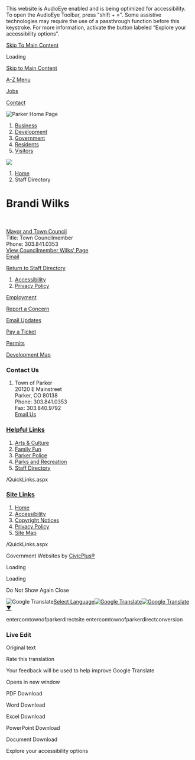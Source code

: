 This website is AudioEye enabled and is being optimized for accessibility. To open the AudioEye Toolbar, press "shift + =". Some assistive technologies may require the use of a passthrough function before this keystroke. For more information, activate the button labeled “Explore your accessibility options”.

[Skip To Main Content](https://www.parkeronline.org/directory.aspx?EID=416%2F)

Loading

[Skip to Main Content](https://www.parkeronline.org/directory.aspx?EID=416%2F)

[A-Z Menu](https://www.parkeronline.org/2172/A-to-Z-Directory)

[Jobs](https://www.parkeronline.org/201/Employment-Opportunities)

[Contact](https://www.parkeronline.org/144)

![Parker Home Page](https://www.parkeronline.org/ImageRepository/Document?documentID=27913)

1. [Business](https://www.parkeronline.org/54/Business)
2. [Development](https://www.parkeronline.org/2174/Development)
3. [Government](https://www.parkeronline.org/27/Government)
4. [Residents](https://www.parkeronline.org/55/Residents)
5. [Visitors](https://www.parkeronline.org/2022/Visitors)

<!--THE END-->

![](https://www.parkeronline.org/ImageRepository/Document?documentID=27916)

1. [Home](https://www.parkeronline.org)
2. Staff Directory

# Brandi Wilks

 

[Mayor and Town Council](https://www.parkeronline.org/Directory.aspx?DID=4)  
Title: Town Councilmember  
Phone: 303.841.0353  
[View Councilmember Wilks' Page](https://www.parkeronline.org/2310)  
[Email](mailto:bwilks@parkerco.gov)

[Return to Staff Directory](https://www.parkeronline.org/Directory.aspx)

1. [Accessibility](https://www.parkeronline.org/2395/Accessibility)
2. [Privacy Policy](https://www.parkeronline.org/2229/Privacy-Policy)

[Employment](https://www.parkeronline.org/201/Employment-Opportunities)

[Report a Concern](https://prkc-trk.aspgov.com/eTRAKiT/CRM/issue.aspx)

[Email Updates](https://www.parkeronline.org/list.aspx)

[Pay a Ticket](https://mobile.citepayusa.com/?agency=parkerMUNIco)

[Permits](https://prkc-trk.aspgov.com/eTRAKiT)

[Development Map](https://parkerco.maps.arcgis.com/apps/Shortlist/index.html?appid=7879283391d3453da213a439f2dca232)

### Contact Us

1. Town of Parker  
   20120 E Mainstreet  
   Parker, CO 80138  
   Phone: 303.841.0353  
   Fax: 303.840.9792  
   [Email Us](mailto:town@parkerco.gov)

### [Helpful Links](https://www.parkeronline.org/QuickLinks.aspx?CID=157)

1. [Arts &amp; Culture](https://parkerarts.org)
2. [Family Fun](https://www.parkeronline.org/2032/Family-Fun)
3. [Parker Police](https://parkerpd.org)
4. [Parks and Recreation](https://www.parkerrec.com)
5. [Staff Directory](https://www.parkeronline.org/Directory.aspx)

/QuickLinks.aspx

### [Site Links](https://www.parkeronline.org/QuickLinks.aspx?CID=158)

1. [Home](https://www.parkeronline.org)
2. [Accessibility](https://www.parkeronline.org/2395)
3. [Copyright Notices](https://www.parkeronline.org/site/copyright)
4. [Privacy Policy](https://www.parkeronline.org/2229)
5. [Site Map](https://www.parkeronline.org/sitemap)

/QuickLinks.aspx

Government Websites by [CivicPlus®](https://connect.civicplus.com/referral)

Loading

Loading

Do Not Show Again Close

![Google Translate](https://www.google.com/images/cleardot.gif)[Select Language![Google Translate](https://www.google.com/images/cleardot.gif)​![Google Translate](https://www.google.com/images/cleardot.gif)▼](https://www.parkeronline.org/directory.aspx?EID=416)

entercomtownofparkerdirectsite entercomtownofparkerdirectconversion

### Live Edit

Original text

Rate this translation

Your feedback will be used to help improve Google Translate

Opens in new window

PDF Download

Word Download

Excel Download

PowerPoint Download

Document Download

Explore your accessibility options